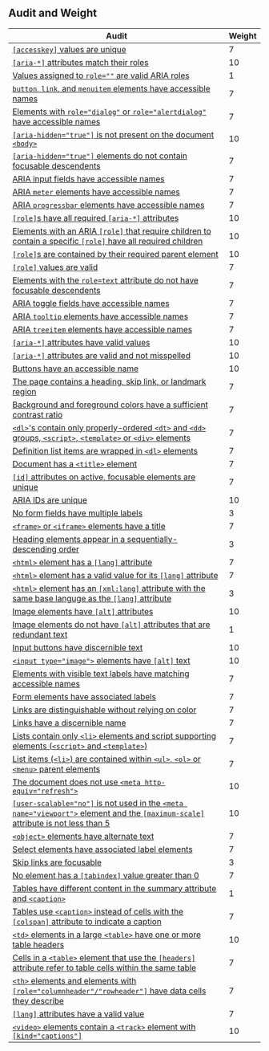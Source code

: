 ## Audit and Weight

<table>
    <thead>
      <tr>
        <th>Audit</th>
        <th>Weight</th>
      </tr>
    </thead>
    <tbody>
      <tr>
        <td><a href="https://dequeuniversity.com/rules/axe/4.7/accesskeys"><code translate="no" dir="ltr">[accesskey]</code> values are unique</a></td>
        <td>7</td>
      </tr>
      <tr>
        <td><a href="https://dequeuniversity.com/rules/axe/4.7/aria-allowed-attr"><code translate="no" dir="ltr">[aria-*]</code> attributes match their roles</a></td>
        <td>10</td>
      </tr>
      <tr>
        <td><a href="https://dequeuniversity.com/rules/axe/4.7/aria-allowed-role">Values assigned to <code translate="no" dir="ltr">role=""</code> are valid ARIA roles</a></td>
        <td>1</td>
      </tr>
      <tr>
        <td><a href="https://dequeuniversity.com/rules/axe/4.7/aria-command-name"><code translate="no" dir="ltr">button</code>, <code translate="no" dir="ltr">link</code>, and <code translate="no" dir="ltr">menuitem</code> elements have accessible names</a></td>
        <td>7</td>
      </tr>
      <tr>
        <td><a href="https://dequeuniversity.com/rules/axe/4.7/aria-dialog-name">Elements with <code translate="no" dir="ltr">role="dialog"</code> or <code translate="no" dir="ltr">role="alertdialog"</code> have accessible names</a></td>
        <td>7</td>
      </tr>
      <tr>
        <td><a href="https://dequeuniversity.com/rules/axe/4.7/aria-hidden-body"><code translate="no" dir="ltr">[aria-hidden="true"]</code> is not present on the document <code translate="no" dir="ltr">&lt;body&gt;</code></a></td>
        <td>10</td>
      </tr>
      <tr>
        <td><a href="https://dequeuniversity.com/rules/axe/4.7/aria-hidden-focus"><code translate="no" dir="ltr">[aria-hidden="true"]</code> elements do not contain focusable descendents</a></td>
        <td>7</td>
      </tr>
      <tr>
        <td><a href="https://dequeuniversity.com/rules/axe/4.7/aria-input-field-name">ARIA input fields have accessible names</a></td>
        <td>7</td>
      </tr>
      <tr>
        <td><a href="https://dequeuniversity.com/rules/axe/4.7/aria-meter-name">ARIA <code translate="no" dir="ltr">meter</code> elements have accessible names</a></td>
        <td>7</td>
      </tr>
      <tr>
        <td><a href="https://dequeuniversity.com/rules/axe/4.7/aria-progressbar-name">ARIA <code translate="no" dir="ltr">progressbar</code> elements have accessible names</a></td>
        <td>7</td>
      </tr>
      <tr>
        <td><a href="https://dequeuniversity.com/rules/axe/4.7/aria-required-attr"><code translate="no" dir="ltr">[role]</code>s have all required <code translate="no" dir="ltr">[aria-*]</code> attributes</a></td>
        <td>10</td>
      </tr>
      <tr>
        <td><a href="https://dequeuniversity.com/rules/axe/4.7/aria-required-children">Elements with an ARIA <code translate="no" dir="ltr">[role]</code> that require children to contain a specific <code translate="no" dir="ltr">[role]</code> have all required children</a></td>
        <td>10</td>
      </tr>
      <tr>
        <td><a href="https://dequeuniversity.com/rules/axe/4.7/aria-required-parent"><code translate="no" dir="ltr">[role]</code>s are contained by their required parent element</a></td>
        <td>10</td>
      </tr>
      <tr>
        <td><a href="https://dequeuniversity.com/rules/axe/4.7/aria-roles"><code translate="no" dir="ltr">[role]</code> values are valid</a></td>
        <td>7</td>
      </tr>
      <tr>
        <td><a href="https://dequeuniversity.com/rules/axe/4.7/aria-text">Elements with the <code translate="no" dir="ltr">role=text</code> attribute do not have focusable descendents</a></td>
        <td>7</td>
      </tr>
      <tr>
        <td><a href="https://dequeuniversity.com/rules/axe/4.7/aria-toggle-field-name">ARIA toggle fields have accessible names</a></td>
        <td>7</td>
      </tr>
      <tr>
        <td><a href="https://dequeuniversity.com/rules/axe/4.7/aria-tooltip-name">ARIA <code translate="no" dir="ltr">tooltip</code> elements have accessible names</a></td>
        <td>7</td>
      </tr>
      <tr>
        <td><a href="https://dequeuniversity.com/rules/axe/4.7/aria-treeitem-name">ARIA <code translate="no" dir="ltr">treeitem</code> elements have accessible names</a></td>
        <td>7</td>
      </tr>
      <tr>
        <td><a href="https://dequeuniversity.com/rules/axe/4.7/aria-valid-attr-value"><code translate="no" dir="ltr">[aria-*]</code> attributes have valid values</a></td>
        <td>10</td>
      </tr>
      <tr>
        <td><a href="https://dequeuniversity.com/rules/axe/4.7/aria-valid-attr"><code translate="no" dir="ltr">[aria-*]</code> attributes are valid and not misspelled</a></td>
        <td>10</td>
      </tr>
      <tr>
        <td><a href="https://dequeuniversity.com/rules/axe/4.7/button-name">Buttons have an accessible name</a></td>
        <td>10</td>
      </tr>
      <tr>
        <td><a href="https://dequeuniversity.com/rules/axe/4.7/bypass">The page contains a heading, skip link, or landmark region</a></td>
        <td>7</td>
      </tr>
      <tr>
        <td><a href="https://dequeuniversity.com/rules/axe/4.7/color-contrast">Background and foreground colors have a sufficient contrast ratio</a></td>
        <td>7</td>
      </tr>
      <tr>
        <td><a href="https://dequeuniversity.com/rules/axe/4.7/definition-list"><code translate="no" dir="ltr">&lt;dl&gt;</code>'s contain only properly-ordered <code translate="no" dir="ltr">&lt;dt&gt;</code> and <code translate="no" dir="ltr">&lt;dd&gt;</code> groups, <code translate="no" dir="ltr">&lt;script&gt;</code>, <code translate="no" dir="ltr">&lt;template&gt;</code> or <code translate="no" dir="ltr">&lt;div&gt;</code> elements</a></td>
        <td>7</td>
      </tr>
      <tr>
        <td><a href="https://dequeuniversity.com/rules/axe/4.7/dlitem">Definition list items are wrapped in <code translate="no" dir="ltr">&lt;dl&gt;</code> elements</a></td>
        <td>7</td>
      </tr>
      <tr>
        <td><a href="https://dequeuniversity.com/rules/axe/4.7/document-title">Document has a <code translate="no" dir="ltr">&lt;title&gt;</code> element</a></td>
        <td>7</td>
      </tr>
      <tr>
        <td><a href="https://dequeuniversity.com/rules/axe/4.7/duplicate-id-active"><code translate="no" dir="ltr">[id]</code> attributes on active, focusable elements are unique</a></td>
        <td>7</td>
      </tr>
      <tr>
        <td><a href="https://dequeuniversity.com/rules/axe/4.7/duplicate-id-aria">ARIA IDs are unique</a></td>
        <td>10</td>
      </tr>
      <tr>
        <td><a href="https://dequeuniversity.com/rules/axe/4.7/form-field-multiple-labels">No form fields have multiple labels</a></td>
        <td>3</td>
      </tr>
      <tr>
        <td><a href="https://dequeuniversity.com/rules/axe/4.7/frame-title"><code translate="no" dir="ltr">&lt;frame&gt;</code> or <code translate="no" dir="ltr">&lt;iframe&gt;</code> elements have a title</a></td>
        <td>7</td>
      </tr>
      <tr>
        <td><a href="https://dequeuniversity.com/rules/axe/4.7/heading-order">Heading elements appear in a sequentially-descending order</a></td>
        <td>3</td>
      </tr>
      <tr>
        <td><a href="https://dequeuniversity.com/rules/axe/4.7/html-has-lang"><code translate="no" dir="ltr">&lt;html&gt;</code> element has a <code translate="no" dir="ltr">[lang]</code> attribute</a></td>
        <td>7</td>
      </tr>
      <tr>
        <td><a href="https://dequeuniversity.com/rules/axe/4.7/html-lang-valid"><code translate="no" dir="ltr">&lt;html&gt;</code> element has a valid value for its <code translate="no" dir="ltr">[lang]</code> attribute</a></td>
        <td>7</td>
      </tr>
      <tr>
        <td><a href="https://dequeuniversity.com/rules/axe/4.7/html-xml-lang-mismatch"><code translate="no" dir="ltr">&lt;html&gt;</code> element has an <code translate="no" dir="ltr">[xml:lang]</code> attribute with the same base languge as the <code translate="no" dir="ltr">[lang]</code> attribute</a></td>
        <td>3</td>
      </tr>
      <tr>
        <td><a href="https://dequeuniversity.com/rules/axe/4.7/image-alt">Image elements have <code translate="no" dir="ltr">[alt]</code> attributes</a></td>
        <td>10</td>
      </tr>
      <tr>
        <td><a href="https://dequeuniversity.com/rules/axe/4.7/image-redundant-alt">Image elements do not have <code translate="no" dir="ltr">[alt]</code> attributes that are redundant text</a></td>
        <td>1</td>
      </tr>
      <tr>
        <td><a href="https://dequeuniversity.com/rules/axe/4.7/input-button-name">Input buttons have discernible text</a></td>
        <td>10</td>
      </tr>
      <tr>
        <td><a href="https://dequeuniversity.com/rules/axe/4.7/input-image-alt"><code translate="no" dir="ltr">&lt;input type="image"&gt;</code> elements have <code translate="no" dir="ltr">[alt]</code> text</a></td>
        <td>10</td>
      </tr>
      <tr>
        <td><a href="https://dequeuniversity.com/rules/axe/4.7/label-content-name-mismatch">Elements with visible text labels have matching accessible names</a></td>
        <td>7</td>
      </tr>
      <tr>
        <td><a href="https://dequeuniversity.com/rules/axe/4.7/label">Form elements have associated labels</a></td>
        <td>7</td>
      </tr>
      <tr>
        <td><a href="https://dequeuniversity.com/rules/axe/4.7/link-in-text-block">Links are distinguishable without relying on color</a></td>
        <td>7</td>
      </tr>
      <tr>
        <td><a href="https://dequeuniversity.com/rules/axe/4.7/link-name">Links have a discernible name</a></td>
        <td>7</td>
      </tr>
      <tr>
        <td><a href="https://dequeuniversity.com/rules/axe/4.7/list">Lists contain only <code translate="no" dir="ltr">&lt;li&gt;</code> elements and script supporting elements (<code translate="no" dir="ltr">&lt;script&gt;</code> and <code translate="no" dir="ltr">&lt;template&gt;</code>)</a></td>
        <td>7</td>
      </tr>
      <tr>
        <td><a href="https://dequeuniversity.com/rules/axe/4.7/listitem">List items (<code translate="no" dir="ltr">&lt;li&gt;</code>) are contained within <code translate="no" dir="ltr">&lt;ul&gt;</code>, <code translate="no" dir="ltr">&lt;ol&gt;</code> or <code translate="no" dir="ltr">&lt;menu&gt;</code> parent elements</a></td>
        <td>7</td>
      </tr>
      <tr>
        <td><a href="https://dequeuniversity.com/rules/axe/4.7/meta-refresh">The document does not use <code translate="no" dir="ltr">&lt;meta http-equiv="refresh"&gt;</code></a></td>
        <td>10</td>
      </tr>
      <tr>
        <td><a href="https://dequeuniversity.com/rules/axe/4.7/meta-viewport"><code translate="no" dir="ltr">[user-scalable="no"]</code> is not used in the <code translate="no" dir="ltr">&lt;meta name="viewport"&gt;</code> element and the <code translate="no" dir="ltr">[maximum-scale]</code> attribute is not less than 5</a></td>
        <td>10</td>
      </tr>
      <tr>
        <td><a href="https://dequeuniversity.com/rules/axe/4.7/object-alt"><code translate="no" dir="ltr">&lt;object&gt;</code> elements have alternate text</a></td>
        <td>7</td>
      </tr>
      <tr>
        <td><a href="https://dequeuniversity.com/rules/axe/4.7/select-name">Select elements have associated label elements</a></td>
        <td>7</td>
      </tr>
      <tr>
        <td><a href="https://dequeuniversity.com/rules/axe/4.7/skip-link">Skip links are focusable</a></td>
        <td>3</td>
      </tr>
      <tr>
        <td><a href="https://dequeuniversity.com/rules/axe/4.7/tabindex">No element has a <code translate="no" dir="ltr">[tabindex]</code> value greater than 0</a></td>
        <td>7</td>
      </tr>
      <tr>
        <td><a href="https://dequeuniversity.com/rules/axe/4.7/table-duplicate-name">Tables have different content in the summary attribute and <code translate="no" dir="ltr">&lt;caption&gt;</code></a></td>
        <td>1</td>
      </tr>
      <tr>
        <td><a href="https://dequeuniversity.com/rules/axe/4.7/table-fake-caption">Tables use <code translate="no" dir="ltr">&lt;caption&gt;</code> instead of cells with the <code translate="no" dir="ltr">[colspan]</code> attribute to indicate a caption</a></td>
        <td>7</td>
      </tr>
      <tr>
        <td><a href="https://dequeuniversity.com/rules/axe/4.7/td-has-header"><code translate="no" dir="ltr">&lt;td&gt;</code> elements in a large <code translate="no" dir="ltr">&lt;table&gt;</code> have one or more table headers</a></td>
        <td>10</td>
      </tr>
      <tr>
        <td><a href="https://dequeuniversity.com/rules/axe/4.7/td-headers-attr">Cells in a <code translate="no" dir="ltr">&lt;table&gt;</code> element that use the <code translate="no" dir="ltr">[headers]</code> attribute refer to table cells within the same table</a></td>
        <td>7</td>
      </tr>
      <tr>
        <td><a href="https://dequeuniversity.com/rules/axe/4.7/th-has-data-cells"><code translate="no" dir="ltr">&lt;th&gt;</code> elements and elements with <code translate="no" dir="ltr">[role="columnheader"/"rowheader"]</code> have data cells they describe</a></td>
        <td>7</td>
      </tr>
      <tr>
        <td><a href="https://dequeuniversity.com/rules/axe/4.7/valid-lang"><code translate="no" dir="ltr">[lang]</code> attributes have a valid value</a></td>
        <td>7</td>
      </tr>
      <tr>
        <td><a href="https://dequeuniversity.com/rules/axe/4.7/video-caption"><code translate="no" dir="ltr">&lt;video&gt;</code> elements contain a <code translate="no" dir="ltr">&lt;track&gt;</code> element with <code translate="no" dir="ltr">[kind="captions"]</code></a></td>
        <td>10</td>
      </tr>
    </tbody>
  </table>

> [](https://developer.chrome.com/docs/lighthouse/accessibility/scoring)
